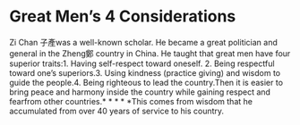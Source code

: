 # Great Men’s 4 Considerations

​Zi Chan 子產was a well-known scholar. He became a great politician and general in the Zheng鄭 country in China. He taught that great men have four superior traits:​1. Having self-respect toward oneself.      ​2. Being respectful toward one’s superiors.3. Using kindness (practice giving) and wisdom to guide the people.4. Being righteous to lead the country.Then it is easier to bring peace and harmony inside the country while gaining respect and fearfrom other countries.* * * * *This comes from wisdom that he accumulated from over 40 years of service to his country.
